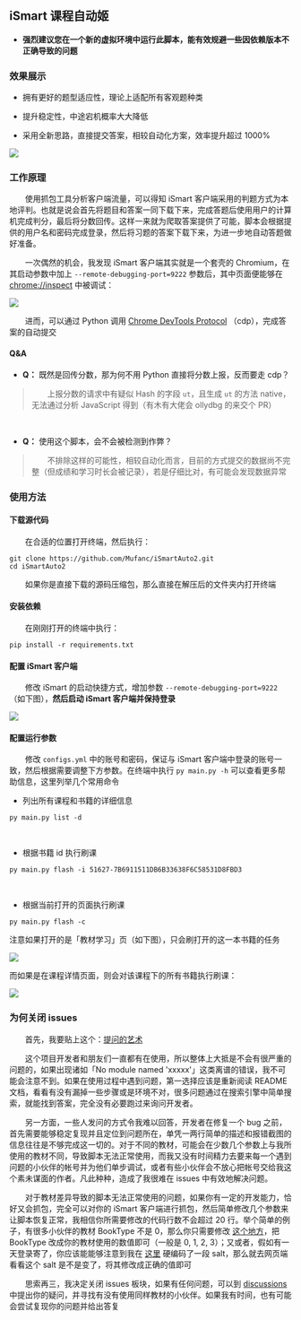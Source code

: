 ## iSmart 课程自动姬

* **强烈建议您在一个新的虚拟环境中运行此脚本，能有效规避一些因依赖版本不正确导致的问题**

### 效果展示

* 拥有更好的题型适应性，理论上适配所有客观题种类
* 提升稳定性，中途宕机概率大大降低

* 采用全新思路，直接提交答案，相较自动化方案，效率提升超过 1000%

![](images/demo.png)

### 工作原理

&emsp;&emsp;使用抓包工具分析客户端流量，可以得知 iSmart 客户端采用的判题方式为本地评判。也就是说会首先将题目和答案一同下载下来，完成答题后使用用户的计算机完成判分，最后将分数回传。这样一来就为爬取答案提供了可能，脚本会根据提供的用户名和密码完成登录，然后将习题的答案下载下来，为进一步地自动答题做好准备。

&emsp;&emsp;一次偶然的机会，我发现 iSmart 客户端其实就是一个套壳的 Chromium，在其启动参数中加上 `--remote-debugging-port=9222` 参数后，其中页面便能够在 [chrome://inspect](chrome://inspect) 中被调试：

![](images/inspect.png)

&emsp;&emsp;进而，可以通过 Python 调用 [Chrome DevTools Protocol](https://chromedevtools.github.io/devtools-protocol/) （cdp），完成答案的自动提交

#### Q&A

* **Q：** 既然是回传分数，那为何不用 Python 直接将分数上报，反而要走 cdp？

> &emsp;&emsp;上报分数的请求中有疑似 Hash 的字段 `ut`，且生成 `ut` 的方法 native，无法通过分析 JavaScript 得到（有木有大佬会 ollydbg 的来交个 PR）

<br/>

* **Q：** 使用这个脚本，会不会被检测到作弊？

> &emsp;&emsp;不排除这样的可能性，相较自动化而言，目前的方式提交的数据尚不完整（但成绩和学习时长会被记录），若是仔细比对，有可能会发现数据异常

### 使用方法

#### 下载源代码

&emsp;&emsp;在合适的位置打开终端，然后执行：

```shell
git clone https://github.com/Mufanc/iSmartAuto2.git
cd iSmartAuto2
```

&emsp;&emsp;如果你是直接下载的源码压缩包，那么直接在解压后的文件夹内打开终端

#### 安装依赖

&emsp;&emsp;在刚刚打开的终端中执行：

```shell
pip install -r requirements.txt
```

#### 配置 iSmart 客户端

&emsp;&emsp;修改 iSmart 的启动快捷方式，增加参数 `--remote-debugging-port=9222`（如下图），**然后启动 iSmart 客户端并保持登录**

![](images/edit-lnk.png)

#### 配置运行参数

&emsp;&emsp;修改 `configs.yml` 中的账号和密码，保证与 iSmart 客户端中登录的账号一致，然后根据需要调整下方参数。在终端中执行 `py main.py -h` 可以查看更多帮助信息，这里列举几个常用命令

* 列出所有课程和书籍的详细信息

```shell
py main.py list -d
```

<br/>

* 根据书籍 id 执行刷课

```shell
py main.py flash -i 51627-7B6911511DB6B33638F6C58531D8FBD3
```

<br/>

- 根据当前打开的页面执行刷课

```shell
py main.py flash -c
```

注意如果打开的是「教材学习」页（如下图），只会刷打开的这一本书籍的任务

![](images/booklearn.png)

而如果是在课程详情页面，则会对该课程下的所有书籍执行刷课：

![](images/current_course.png)

### 为何关闭 issues

&emsp;&emsp;首先，我要贴上这个：[提问的艺术](https://github.com/betaseeker/How-To-Ask-Questions)

&emsp;&emsp;这个项目开发者和朋友们一直都有在使用，所以整体上大抵是不会有很严重的问题的，如果出现诸如「No module named 'xxxxx'」这类离谱的错误，我不可能会注意不到。如果在使用过程中遇到问题，第一选择应该是重新阅读 README 文档，看看有没有漏掉一些步骤或是环境不对，很多问题通过在搜索引擎中简单搜索，就能找到答案，完全没有必要跑过来询问开发者。

&emsp;&emsp;另一方面，一些人发问的方式令我难以回答，开发者在修复一个 bug 之前，首先需要能够稳定复现并且定位到问题所在，单凭一两行简单的描述和报错截图的信息往往是不够完成这一切的。对于不同的教材，可能会在少数几个参数上与我所使用的教材不同，导致脚本无法正常使用，而我又没有时间精力去要来每一个遇到问题的小伙伴的帐号并为他们单步调试，或者有些小伙伴会不放心把帐号交给我这个素未谋面的作者。凡此种种，造成了我很难在 issues 中有效地解决问题。

&emsp;&emsp;对于教材差异导致的脚本无法正常使用的问题，如果你有一定的开发能力，恰好又会抓包，完全可以对你的 iSmart 客户端进行抓包，然后简单修改几个参数来让脚本恢复正常，我相信你所需要修改的代码行数不会超过 20 行。举个简单的例子，有很多小伙伴的教材 BookType 不是 0，那么你只需要修改 [这个地方](https://github.com/Mufanc/iSmartAuto2/blob/master/automaton/spider/spider.py#L193)，把 BookType 改成你的教材使用的数值即可（一般是 0, 1, 2, 3）；又或者，假如有一天登录寄了，你应该能能够注意到我在 [这里](https://github.com/Mufanc/iSmartAuto2/blob/master/automaton/spider/spider.py#L41) 硬编码了一段 salt，那么就去网页端看看这个 salt 是不是变了，将其修改成正确的值即可

&emsp;&emsp;思索再三，我决定关闭 issues 板块，如果有任何问题，可以到 [discussions](https://github.com/Mufanc/iSmartAuto2/discussions) 中提出你的疑问，并寻找有没有使用同样教材的小伙伴。如果我有时间，也有可能会尝试复现你的问题并给出答复
